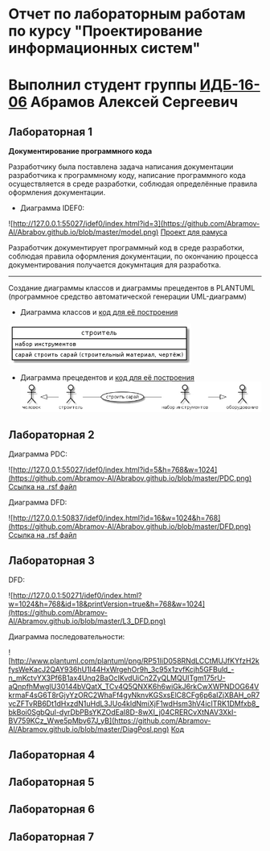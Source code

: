 # Отчет по лабораторным работам по курсу "Проектирование информационных систем"
# Выполнил студент группы [ИДБ-16-06](https://github.com/stankin/design-1/wiki/list-idb-16-06) Абрамов Алексей Сергеевич

## Лабораторная 1

**Документирование программного кода**

Разработчику была поставлена задача написания документации разработчика к программному коду, написание программного кода осуществляется в среде разработки, соблюдая определённые правила оформления документации.

+ Диаграмма IDEF0:

![http://127.0.0.1:55027/idef0/index.html?id=3](https://github.com/Abramov-Al/Abrabov.github.io/blob/master/model.png)
[Проект для рамуса](https://github.com/Abramov-Al/Abrabov.github.io/blob/master/stroyka.rsf)

Разработчик документирует программный код в среде разработки, соблюдая правила оформления документации, по окончанию процесса документирования получается докумнтация для разработка.

***

Создание диаграммы классов и диаграммы прецедентов в PLANTUML (программное средство автоматической генерации UML-диаграмм)

+ Диаграмма классов и [код для её построения](https://github.com/Abramov-Al/Abrabov.github.io/blob/master/class)

![none](https://github.com/Abramov-Al/Abrabov.github.io/blob/master/-YSpfQcgGdU.jpg)

+ Диаграмма прецедентов и [код для её построения](https://github.com/Abramov-Al/Abrabov.github.io/blob/master/prec)
![none](https://github.com/Abramov-Al/Abrabov.github.io/blob/master/NGWCSB2Z1-A.jpg)

## Лабораторная 2

Диаграмма PDC:

![http://127.0.0.1:55027/idef0/index.html?id=5&h=768&w=1024](https://github.com/Abramov-Al/Abrabov.github.io/blob/master/PDC.png)
[Ссылка на .rsf файл](https://github.com/Abramov-Al/Abrabov.github.io/blob/master/stroyka.rsf)

Диаграмма DFD:

![http://127.0.0.1:50837/idef0/index.html?id=16&w=1024&h=768](https://github.com/Abramov-Al/Abrabov.github.io/blob/master/DFD.png)
[Ссылка на .rsf файл](https://github.com/Abramov-Al/Abrabov.github.io/blob/master/stroyka.rsf)

## Лабораторная 3

DFD:

![http://127.0.0.1:50271/idef0/index.html?w=1024&h=768&id=18&printVersion=true&h=768&w=1024](https://github.com/Abramov-Al/Abramov.github.io/blob/master/L3_DFD.png)

Диаграмма последовательности:

![http://www.plantuml.com/plantuml/png/RP51IiD058RNdLCCtMUJfKYfzH2kfysWeKacJ2QAY936hU1I44HxWrgehOr9h_3c95x1zvfKcjh5GFBuld_-n_mKctvYX3Pf6B1ax4Unq2BaOcIKvdUiCn2ZyQLMQUITgm175rU-aQnpfhMwgIU30144bVQatX_TCv4Q5QNXK6h6wiGkJ6rkCwXWPNDOG64VkrmaF4sG6T8rGjyYzORC2WhaFf4gyNknvKGSxsElC8CFg6p6aIZjXBAH_oR7vcZFTvRB6Dt1dHxzdN1uHdL3JUo4kldNmiXjF1wdHsm3hV4icITRK1DMfxb8_bkBoi0SgbQuI-dyrDbPBsYKZOdEaI8D-8wXI_j04CRERCvXtNAV3XkI-BV759KCz_Wwe5pMbv67J_yB](https://github.com/Abramov-Al/Abramov.github.io/blob/master/DiagPosl.png)
[Код](https://github.com/Abramov-Al/Abramov.github.io/blob/master/DiagPosl.txt)



## Лабораторная 4

## Лабораторная 5

## Лабораторная 6

## Лабораторная 7

